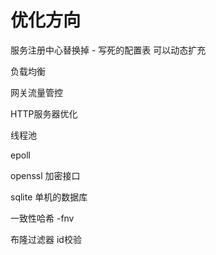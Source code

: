 # 优化方向

服务注册中心替换掉 - 写死的配置表 可以动态扩充

负载均衡

网关流量管控

HTTP服务器优化

线程池

epoll

openssl 加密接口

sqlite 单机的数据库

一致性哈希 -fnv

布隆过滤器 id校验
